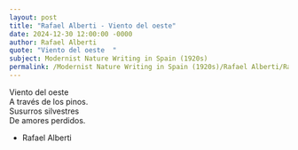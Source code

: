 ```yaml
---
layout: post
title: "Rafael Alberti - Viento del oeste"
date: 2024-12-30 12:00:00 -0000
author: Rafael Alberti
quote: "Viento del oeste  "
subject: Modernist Nature Writing in Spain (1920s)
permalink: /Modernist Nature Writing in Spain (1920s)/Rafael Alberti/Rafael Alberti - Viento del oeste
---
```


Viento del oeste  
A través de los pinos.  
Susurros silvestres  
De amores perdidos.

- Rafael Alberti

